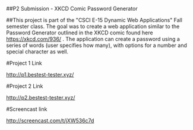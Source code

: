 ##P2 Submission - XKCD Comic Password Generator

##This project is part of the "CSCI E-15 Dynamic Web Applications" Fall semester class.
  The goal was to create a web application similar to the Password Generator outlined in 
  the XKCD comic found here https://xkcd.com/936/ .  The application can create a password 
  using a series of words (user specifies how many), with options for a number and special
  character as well.
  
#Project 1 Link

  http://p1.bestest-tester.xyz/
  
#Project 2 Link

  http://p2.bestest-tester.xyz/ 
  
#Screencast link 

  http://screencast.com/t/jXW536c7d